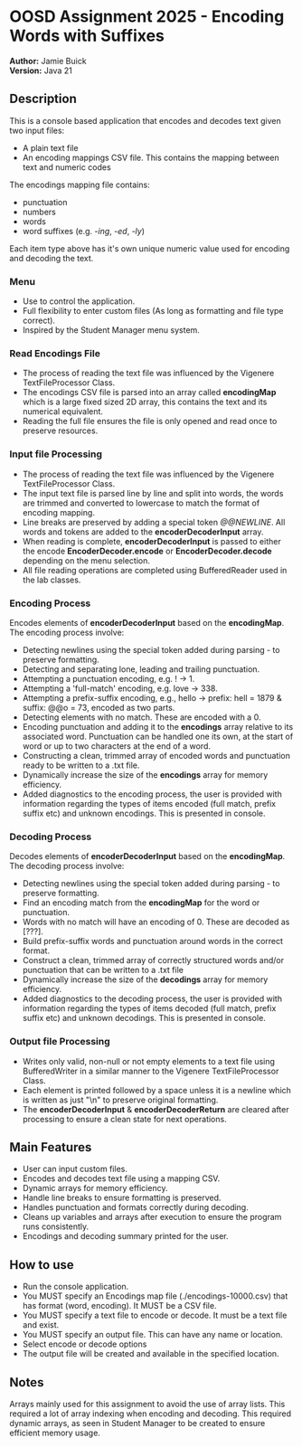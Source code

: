 # OOSD Assignment 2025 - Encoding Words with Suffixes 

**Author:** Jamie Buick   
**Version:** Java 21


## Description

This is a console based application that encodes and decodes text given two input files:
- A plain text file
- An encoding mappings CSV file. This contains the mapping between text and numeric codes


The encodings mapping file contains:
- punctuation 
- numbers
- words 
- word suffixes (e.g. *-ing*, *-ed*, *-ly*) 


Each item type above has it's own unique numeric value used for encoding and decoding the text. 

### Menu
- Use to control the application.
- Full flexibility to enter custom files (As long as formatting and file type correct).
- Inspired by the Student Manager menu system.

### Read Encodings File
- The process of reading the text file was influenced by the Vigenere TextFileProcessor Class.
- The encodings CSV file is parsed into an array called **encodingMap** which is a large fixed sized 2D array, this contains the text and its numerical equivalent.
- Reading the full file ensures the file is only opened and read once to preserve resources. 


### Input file Processing
- The process of reading the text file was influenced by the Vigenere TextFileProcessor Class.
- The input text file is parsed line by line and split into words, the words are trimmed and converted to lowercase to match the format of encoding mapping. 
- Line breaks are preserved by adding a special token *@@NEWLINE*. All words and tokens are added to the **encoderDecoderInput** array.
- When reading is complete, **encoderDecoderInput** is passed to either the encode **EncoderDecoder.encode** or **EncoderDecoder.decode** depending on the menu selection. 
- All file reading operations are completed using BufferedReader used in the lab classes.

### Encoding Process

Encodes elements of **encoderDecoderInput** based on the **encodingMap**. The encoding process involve:
- Detecting newlines using the special token added during parsing - to preserve formatting.
- Detecting and separating lone, leading and trailing punctuation. 
- Attempting a punctuation encoding, e.g. ! → 1. 
- Attempting a 'full-match' encoding, e.g. love → 338.
- Attempting a prefix-suffix encoding, e.g., hello → prefix: hell = 1879 & suffix: @@o = 73, encoded as two parts.
- Detecting elements with no match. These are encoded with a 0. 
- Encoding punctuation and adding it to the **encodings** array relative to its associated word. Punctuation can be handled one its own, at the start of word or up to two characters at the end of a word. 
- Constructing a clean, trimmed array of encoded words and punctuation ready to be written to a .txt file.
- Dynamically increase the size of the **encodings** array for memory efficiency. 
- Added diagnostics to the encoding process, the user is provided with information regarding the types of items encoded (full match, prefix suffix etc) and unknown encodings. This is presented in console.


### Decoding Process
Decodes elements of **encoderDecoderInput** based on the **encodingMap**. The decoding process involve:
- Detecting newlines using the special token added during parsing - to preserve formatting. 
- Find an encoding match from the **encodingMap** for the word or punctuation.
- Words with no match will have an encoding of 0. These are decoded as [???].
- Build prefix-suffix words and punctuation around words in the correct format.
- Construct a clean, trimmed array of correctly structured words and/or punctuation that can be written to a .txt file
- Dynamically increase the size of the **decodings** array for memory efficiency. 
- Added diagnostics to the decoding process, the user is provided with information regarding the types of items decoded (full match, prefix suffix etc) and unknown decodings. This is presented in console.

### Output file Processing
- Writes only valid, non-null or not empty elements to a text file using BufferedWriter in a similar manner to the Vigenere TextFileProcessor Class. 
- Each element is printed followed by a space unless it is a newline which is written as just "\n" to preserve original formatting.
- The **encoderDecoderInput** & **encoderDecoderReturn** are cleared after processing to ensure a clean state for next operations.



## Main Features
- User can input custom files.
- Encodes and decodes text file using a mapping CSV.
- Dynamic arrays for memory efficiency. 
- Handle line breaks to ensure formatting is preserved.
- Handles punctuation and formats correctly during decoding.
- Cleans up variables and arrays after execution to ensure the program runs consistently.
- Encodings and decoding summary printed for the user.


## How to use
- Run the console application.
- You MUST specify an Encodings map file (./encodings-10000.csv) that has format (word, encoding). It MUST be a CSV file.
- You MUST specify a text file to encode or decode. It must be a text file and exist.
- You MUST specify an output file. This can have any name or location.
- Select encode or decode options
- The output file will be created and available in the specified location.
  
## Notes
Arrays mainly used for this assignment to avoid the use of array lists. This required a lot of array indexing when encoding and decoding. This required dynamic arrays, as seen in Student Manager to be created to ensure efficient memory usage.








